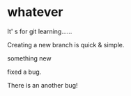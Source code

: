# whatever
It' s for git learning......

Creating a new branch is quick & simple.

something new

fixed a bug.

There is an another bug!
